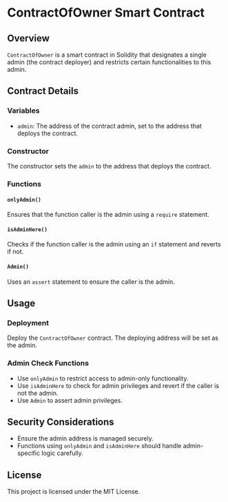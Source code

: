 # ContractOfOwner Smart Contract

## Overview

`ContractOfOwner` is a smart contract in Solidity that designates a single admin (the contract deployer) and restricts certain functionalities to this admin.

## Contract Details

### Variables

- `admin`: The address of the contract admin, set to the address that deploys the contract.

### Constructor

The constructor sets the `admin` to the address that deploys the contract.

### Functions

#### `onlyAdmin()`

Ensures that the function caller is the admin using a `require` statement.

#### `isAdminHere()`

Checks if the function caller is the admin using an `if` statement and reverts if not.

#### `Admin()`

Uses an `assert` statement to ensure the caller is the admin.

## Usage

### Deployment

Deploy the `ContractOfOwner` contract. The deploying address will be set as the admin.

### Admin Check Functions

- Use `onlyAdmin` to restrict access to admin-only functionality.
- Use `isAdminHere` to check for admin privileges and revert if the caller is not the admin.
- Use `Admin` to assert admin privileges.

## Security Considerations

- Ensure the admin address is managed securely.
- Functions using `onlyAdmin` and `isAdminHere` should handle admin-specific logic carefully.

## License

This project is licensed under the MIT License.
